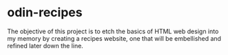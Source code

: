 # odin-recipes
The objective of this project is to etch the basics of HTML web design into my memory by creating a recipes website, one that will be embellished and refined later down the line. 